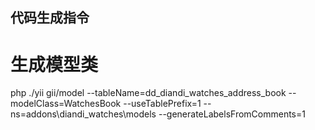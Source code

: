 ## 代码生成指令
# 生成模型类
php ./yii  gii/model --tableName=dd_diandi_watches_address_book --modelClass=WatchesBook --useTablePrefix=1 --ns=addons\diandi_watches\models --generateLabelsFromComments=1